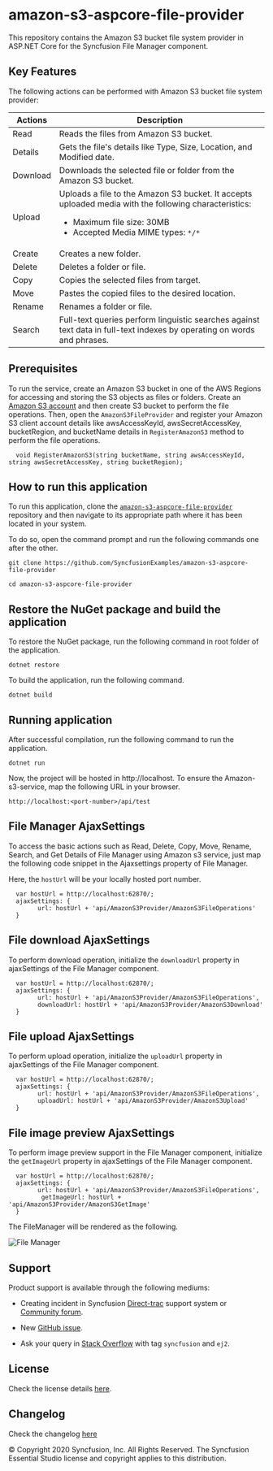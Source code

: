 # amazon-s3-aspcore-file-provider

This repository contains the Amazon S3 bucket file system provider in ASP.NET Core for the Syncfusion File Manager component.

## Key Features

The following actions can be performed with Amazon S3 bucket file system provider:

| **Actions** | **Description** |
| --- | --- |
| Read         | Reads the files from Amazon S3 bucket. |
| Details      | Gets the file's details like Type, Size, Location, and Modified date. |
| Download     | Downloads the selected file or folder from the Amazon S3 bucket. |
| Upload       | Uploads a file to the Amazon S3 bucket. It accepts uploaded media with the following characteristics: <ul><li>Maximum file size:  30MB</li><li>Accepted Media MIME types: `*/*` </li></ul> |
| Create       | Creates a new folder. |
| Delete       | Deletes a folder or file. |
| Copy         | Copies the selected files from target. |
| Move         | Pastes the copied files to the desired location. |
| Rename       | Renames a folder or file. |
| Search       | Full-text queries perform linguistic searches against text data in full-text indexes by operating on words and phrases. |

## Prerequisites

To run the service, create an Amazon S3 bucket in one of the AWS Regions for accessing and storing the S3 objects as files or folders. Create an [Amazon S3 account](https://docs.aws.amazon.com/AmazonS3/latest/gsg/CreatingABucket.html) and then create S3 bucket to perform the file operations. Then, open the `AmazonS3FileProvider` and register your Amazon S3 client account details like awsAccessKeyId, awsSecretAccessKey, bucketRegion, and bucketName details in `RegisterAmazonS3` method to perform the file operations. 

```
  void RegisterAmazonS3(string bucketName, string awsAccessKeyId, string awsSecretAccessKey, string bucketRegion);
```

## How to run this application

To run this application, clone the [`amazon-s3-aspcore-file-provider`](https://github.com/SyncfusionExamples/amazon-s3-aspcore-file-provider) repository and then navigate to its appropriate path where it has been located in your system.

To do so, open the command prompt and run the following commands one after the other.

```
git clone https://github.com/SyncfusionExamples/amazon-s3-aspcore-file-provider

cd amazon-s3-aspcore-file-provider
```
## Restore the NuGet package and build the application

To restore the NuGet package, run the following command in root folder of the application.

```
dotnet restore
```

To build the application, run the following command.

```
dotnet build
```

## Running application

After successful compilation, run the following command to run the application.

```
dotnet run
```

Now, the project will be hosted in http://localhost. To ensure the Amazon-s3-service, map the following URL in your browser.

```
http://localhost:<port-number>/api/test
```

## File Manager AjaxSettings

To access the basic actions such as Read, Delete, Copy, Move, Rename, Search, and Get Details of File Manager using Amazon s3 service, just map the following code snippet in the Ajaxsettings property of File Manager.

Here, the `hostUrl` will be your locally hosted port number.

```
  var hostUrl = http://localhost:62870/;
  ajaxSettings: {
        url: hostUrl + 'api/AmazonS3Provider/AmazonS3FileOperations'
  }
```

## File download AjaxSettings

To perform download operation, initialize the `downloadUrl` property in ajaxSettings of the File Manager component.

```
  var hostUrl = http://localhost:62870/;
  ajaxSettings: {
        url: hostUrl + 'api/AmazonS3Provider/AmazonS3FileOperations',
        downloadUrl: hostUrl + 'api/AmazonS3Provider/AmazonS3Download'
  }
```

## File upload AjaxSettings

To perform upload operation, initialize the `uploadUrl` property in ajaxSettings of the File Manager component.

```
  var hostUrl = http://localhost:62870/;
  ajaxSettings: {
        url: hostUrl + 'api/AmazonS3Provider/AmazonS3FileOperations',
        uploadUrl: hostUrl + 'api/AmazonS3Provider/AmazonS3Upload'
  }
```

## File image preview AjaxSettings

To perform image preview support in the File Manager component, initialize the `getImageUrl` property in ajaxSettings of the File Manager component.

```
  var hostUrl = http://localhost:62870/;
  ajaxSettings: {
        url: hostUrl + 'api/AmazonS3Provider/AmazonS3FileOperations',
         getImageUrl: hostUrl + 'api/AmazonS3Provider/AmazonS3GetImage'
  }
```

The FileManager will be rendered as the following.

![File Manager](https://ej2.syncfusion.com/products/images/file-manager/readme.gif)

## Support

Product support is available through the following mediums:

* Creating incident in Syncfusion [Direct-trac](https://www.syncfusion.com/support/directtrac/incidents?utm_source=npm&utm_campaign=filemanager) support system or [Community forum](https://www.syncfusion.com/forums/essential-js2?utm_source=npm&utm_campaign=filemanager).

* New [GitHub issue](https://github.com/syncfusion/ej2-javascript-ui-controls/issues/new).

* Ask your query in [Stack Overflow](https://stackoverflow.com/?utm_source=npm&utm_campaign=filemanager) with tag `syncfusion` and `ej2`.

## License

Check the license details [here](https://github.com/syncfusion/ej2-javascript-ui-controls/blob/master/license).

## Changelog

Check the changelog [here](https://github.com/syncfusion/ej2-javascript-ui-controls/blob/master/controls/filemanager/CHANGELOG.md)

© Copyright 2020 Syncfusion, Inc. All Rights Reserved. The Syncfusion Essential Studio license and copyright applies to this distribution.